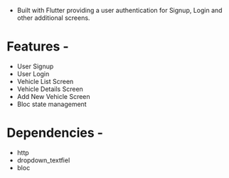  - Built with Flutter providing a user authentication for Signup, Login and other additional screens.

# Features - 
 
- User Signup
- User Login
- Vehicle List Screen 
- Vehicle Details Screen 
- Add New Vehicle Screen 
- Bloc state management 

# Dependencies -

- http
- dropdown_textfiel
- bloc